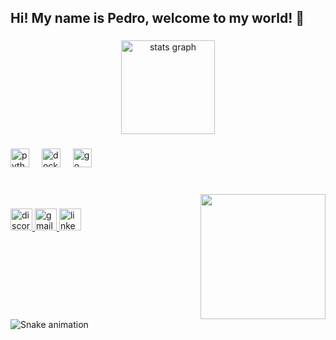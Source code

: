 <h2 align="left">Hi! My name is Pedro, welcome to my world! 👾</h2>

###

<div align="center">
  <img src="https://github-readme-stats.vercel.app/api?username=ppodev7&hide_title=false&hide_rank=false&show_icons=true&include_all_commits=true&count_private=true&disable_animations=false&theme=dark&locale=en&hide_border=false" height="150" alt="stats graph"  />
</div>

###

<div align="left">
  <img src="https://cdn.jsdelivr.net/gh/devicons/devicon/icons/python/python-original.svg" height="30" alt="python logo"  />
  <img width="12" />
  <img src="https://cdn.jsdelivr.net/gh/devicons/devicon/icons/docker/docker-original.svg" height="30" alt="docker logo"  />
  <img width="12" />
  <img src="https://cdn.jsdelivr.net/gh/devicons/devicon/icons/go/go-original.svg" height="30" alt="go logo"  />
</div>

###

<br clear="both">

<img align="right" height="200" src="https://media.giphy.com/media/v1.Y2lkPWVjZjA1ZTQ3bWphcXplYjlreHI1MW5hajRjc2hxaGF5Y2NsbnozYno2dTdocDkzYyZlcD12MV9naWZzX3NlYXJjaCZjdD1n/Dgm1MHwAcMQGaZzSjq/giphy.gif"  />

###

<div align="left">
  <a href="770984336660627477" target="_blank">
    <img src="https://img.shields.io/static/v1?message=Discord&logo=discord&label=&color=7289DA&logoColor=white&labelColor=&style=for-the-badge" height="35" alt="discord logo"  />
  </a>
  <a href="pfidelis038@gmail.com" target="_blank">
    <img src="https://img.shields.io/static/v1?message=Gmail&logo=gmail&label=&color=D14836&logoColor=white&labelColor=&style=for-the-badge" height="35" alt="gmail logo"  />
  </a>
  <a href="https://www.linkedin.com/in/pedro-fidelis-mandoti-a615572b1/" target="_blank">
    <img src="https://img.shields.io/static/v1?message=LinkedIn&logo=linkedin&label=&color=0077B5&logoColor=white&labelColor=&style=for-the-badge" height="35" alt="linkedin logo"  />
  </a>
</div>

###

<br clear="both">

<img src="https://raw.githubusercontent.com/ppodev7/ppodev7/output/snake.svg" alt="Snake animation" />

###
